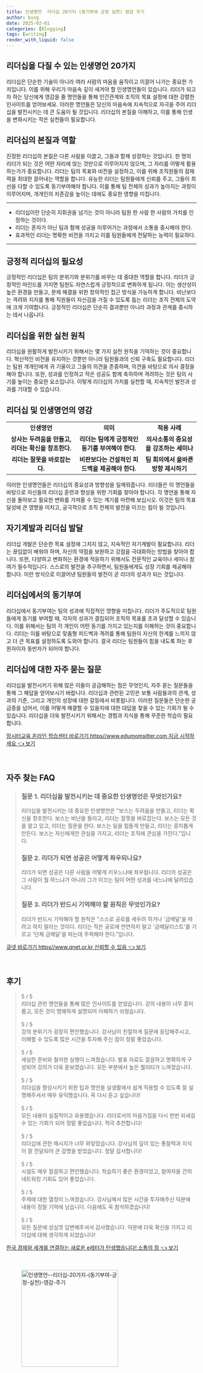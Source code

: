 ```yaml
---
title: 인생명언  리더십 20가지 (동기부여 긍정 실천) 영감 주기
author: bing
date: 2025-02-01
categories: [Blogging]
tags: [writing]
render_with_liquid: false
---
```



<h2 id='인생명언을 통한 리더십 개발'>리더십을 다질 수 있는 인생명언 20가지</h2>

<p>리더십은 단순한 기술이 아니라 여러 사람의 마음을 움직이고 이끌어 나가는 중요한 가치입니다. 이를 위해 우리가 마음속 깊이 새겨야 할 인생명언들이 있습니다. 리더가 되고자 하는 당신에게 영감을 줄 명언들을 통해 인간관계와 조직의 목표 설정에 대한 강렬한 인사이트를 얻어보세요. 이러한 명언들은 당신의 마음속에 지속적으로 자극을 주어 리더십을 발전시키는 데 큰 도움이 될 것입니다. 리더십의 본질을 이해하고, 이를 통해 인생을 변화시키는 작은 실천들이 필요합니다.</p>

<h2 id='리더십의 본질'>리더십의 본질과 역할</h2>

<p>진정한 리더십의 본질은 다른 사람을 이끌고, 그들과 함께 성장하는 것입니다. 한 명의 리더가 되는 것은 어떤 자리에 앉는 것만으로 이루어지지 않으며, 그 자리를 어떻게 활용하는가가 중요합니다. 리더는 팀의 목표와 비전을 설정하고, 이를 위해 조직원들의 잠재력을 최대한 끌어내는 역할을 합니다. 유능한 리더는 팀원들에게 신뢰를 주고, 그들이 최선을 다할 수 있도록 동기부여해야 합니다. 이를 통해 팀 전체의 성과가 높아지는 과정이 이루어지며, 개개인의 자존감을 높이는 데에도 중요한 영향을 미칩니다.</p>

<hr />

<ul>
    <li>리더십이란 단순히 지휘권을 넘기는 것이 아니라 팀원 한 사람 한 사람의 가치를 인정하는 것이다.</li>
    <li>리더는 혼자가 아닌 팀과 함께 성공을 이루어가는 과정에서 소통을 중시해야 한다.</li>
    <li>효과적인 리더는 명확한 비전을 가지고 이를 팀원들에게 전달하는 능력이 필요하다.</li>
</ul>

<hr />

<h2 id='긍정적 리더십의 필요성'>긍정적 리더십의 필요성</h2>

<p>긍정적인 리더십은 팀의 분위기와 분위기를 바꾸는 데 중대한 역할을 합니다. 리더가 긍정적인 마인드를 가지면 팀원도 자연스럽게 긍정적으로 변화하게 됩니다. 이는 생산성이 높은 환경을 만들고, 문제 해결을 위한 창의적인 접근 방식을 가능하게 합니다. 비난보다는 격려와 지지를 통해 직원들이 자신감을 가질 수 있도록 돕는 리더는 조직 전체의 도약에 크게 기여합니다. 긍정적인 리더십은 단순히 결과뿐만 아니라 과정과 관계를 중시하는 데서 나옵니다.</p>

<h2 id='리더십을 위한 실천 원칙'>리더십을 위한 실천 원칙</h2>

<p>리더십을 원활하게 발전시키기 위해서는 몇 가지 실천 원칙을 기억하는 것이 중요합니다. 혁신적인 비전을 유지하는 것뿐만 아니라 팀원들과의 신뢰 구축도 필요합니다. 리더는 팀원 개개인에게 귀 기울이고 그들의 의견을 존중하며, 의견을 바탕으로 의사 결정을 해야 합니다. 또한, 성과를 인정하고 작은 성공도 함께 축하하며 격려하는 것은 팀의 사기를 높이는 중요한 요소입니다. 이렇게 리더십의 가치를 실천할 때, 지속적인 발전과 성과를 기대할 수 있습니다.</p>

<h2 id='리더십 및 인생명언의 영감'>리더십 및 인생명언의 영감</h2>

<table>
    <tr>
        <td style="text-align: center; height: 17px;"><b>인생명언</b></td>
        <td style="text-align: center; height: 17px;"><b>의미</b></td>
        <td style="text-align: center; height: 17px;"><b>적용 사례</b></td>
    </tr>
    <tr>
        <td style="text-align: center; height: 17px;"><b>상사는 두려움을 만들고, 리더는 확신을 창조한다.</b></td>
        <td style="text-align: center; height: 17px;"><b>리더는 팀에게 긍정적인 동기를 부여해야 한다.</b></td>
        <td style="text-align: center; height: 17px;"><b>의사소통의 중요성을 강조하는 세미나</b></td>
    </tr>
    <tr>
        <td style="text-align: center; height: 17px;"><b>리더는 잘못을 바로잡는다.</b></td>
        <td style="text-align: center; height: 17px;"><b>비판보다는 건설적인 피드백을 제공해야 한다.</b></td>
        <td style="text-align: center; height: 17px;"><b>팀 회의에서 올바른 방향 제시하기</b></td>
    </tr>
</table>

<p>이러한 인생명언들은 리더십의 중요성과 방향성을 일깨워줍니다. 리더들은 이 명언들을 바탕으로 자신들의 리더십 훈련과 향상을 위한 기회를 찾아야 합니다. 각 명언을 통해 자신을 돌아보고 필요한 변화를 가져올 수 있는 계기를 마련해 보십시오. 이것은 팀의 목표 달성에 큰 영향을 미치고, 궁극적으로 조직 전체의 발전을 이끄는 힘이 될 것입니다.</p>

<h2 id='자기계발과 리더십'>자기계발과 리더십 발달</h2>

<p>리더십 개발은 단순한 목표 설정에 그치지 않고, 지속적인 자기계발이 필요합니다. 리더는 끊임없이 배워야 하며, 자신의 약점을 보완하고 강점을 극대화하는 방법을 찾아야 합니다. 또한, 다양하고 변화하는 환경에 적응하기 위해서도 전문적인 교육이나 세미나 참여가 필수적입니다. 스스로의 발전을 추구하면서, 팀원들에게도 성장 기회를 제공해야 합니다. 이런 방식으로 이끌어낸 팀원들의 발전이 곧 리더의 성과가 되는 것입니다.</p>

<h2 id='Motivation in Leadership'>리더십에서의 동기부여</h2>

<p>리더십에서 동기부여는 팀의 성과에 직접적인 영향을 미칩니다. 리더가 주도적으로 팀원들에게 동기를 부여할 때, 각자의 성과가 결집되어 조직의 목표를 초과 달성할 수 있습니다. 이를 위해서는 팀의 각 개인이 어떤 동기를 가지고 있는지를 이해하는 것이 중요합니다. 리더는 이를 바탕으로 맞춤형 피드백과 격려를 통해 팀원이 자신의 한계를 느끼지 않고 더 큰 목표를 설정하도록 도와야 합니다. 결국 리더는 팀원들이 힘을 내도록 하는 후원자이자 동반자가 되어야 합니다.</p>

<h2 id='리더십에 대한 자주 묻는 질문'>리더십에 대한 자주 묻는 질문</h2>

<p>리더십을 발전시키기 위해 많은 이들이 궁금해하는 점은 무엇인지, 자주 묻는 질문들을 통해 그 해답을 얻어보시기 바랍니다. 리더십과 관련된 고민은 보통 사람들과의 관계, 성과의 기준, 그리고 개인의 성장에 대한 갈등에서 비롯됩니다. 이러한 질문들은 단순한 궁금증을 넘어서, 이를 어떻게 해결할 수 있을지에 대한 대답을 찾을 수 있는 기회가 될 수 있습니다. 리더십을 더욱 발전시키기 위해서는 경험과 지식을 통해 꾸준한 학습이 필요합니다.</p>


<p><a class="click-button" title="맘시터교육 온라인 학습센터 바로가기 https//www.edumomsitter.com 지금 시작하세요" href="https://aptwhite.github.io/posts/%EB%A7%98%EC%8B%9C%ED%84%B0%EA%B5%90%EC%9C%A1-%EC%98%A8%EB%9D%BC%EC%9D%B8-%ED%95%99%EC%8A%B5%EC%84%BC%ED%84%B0-%EB%B0%94%EB%A1%9C%EA%B0%80%EA%B8%B0-httpswww.edumomsitter.com-%EC%A7%80%EA%B8%88-%EC%8B%9C%EC%9E%91%ED%95%98%EC%84%B8%EC%9A%94/" rel="dofollow">맘시터교육 온라인 학습센터 바로가기 https//www.edumomsitter.com 지금 시작하세요 👈 보기</a></p><br>
<h2 id='자주_찾는_FAQ'>자주 찾는 FAQ</h2>
<div itemscope="" itemtype="https://schema.org/FAQPage"> 
<blockquote> 
<div itemscope="" itemprop="mainEntity" itemtype="https://schema.org/Question"> 
<h3 itemprop="name">질문 1. 리더십을 발전시키는 데 중요한 인생명언은 무엇인가요?</h3> 
<div itemscope="" itemprop="acceptedAnswer" itemtype="https://schema.org/Answer"> 
<span itemprop="text"> 
<p>리더십을 발전시키는 데 중요한 인생명언은 "보스는 두려움을 만들고, 리더는 확신을 창조한다. 보스는 비난을 돌리고, 리더는 잘못을 바로잡는다. 보스는 모든 것을 알고 있고, 리더는 질문을 한다. 보스는 일을 힘들게 만들고, 리더는 흥미롭게 만든다. 보스는 자신에게만 관심을 가지고, 리더는 조직에 관심을 가진다."입니다.</p> 
</span> 
</div> 
</div> 

<div itemscope="" itemprop="mainEntity" itemtype="https://schema.org/Question"> 
<h3 itemprop="name">질문 2. 리더가 되면 성공은 어떻게 좌우되나요?</h3> 
<div itemscope="" itemprop="acceptedAnswer" itemtype="https://schema.org/Answer"> 
<span itemprop="text"> 
<p>리더가 되면 성공은 다른 사람을 어떻게 키우느냐에 좌우됩니다. 리더의 성공은 그 사람이 뭘 하느냐가 아니라 그가 이끄는 팀이 어떤 성과를 내느냐에 달려있습니다.</p> 
</span> 
</div> 
</div> 

<div itemscope="" itemprop="mainEntity" itemtype="https://schema.org/Question"> 
<h3 itemprop="name">질문 3. 리더가 반드시 기억해야 할 원칙은 무엇인가요?</h3> 
<div itemscope="" itemprop="acceptedAnswer" itemtype="https://schema.org/Answer"> 
<span itemprop="text"> 
<p>리더가 반드시 기억해야 할 원칙은 "스스로 공로를 세우려 하거나 '금메달'을 따려고 하지 말라는 것이다. 리더는 작은 공로에 연연하지 말고 '금메달리스트'를 기르고 '단체 금메달'을 따는데 주력해야 한다."입니다.</p> 
</span> 
</div> 
</div> 
</blockquote> 
</div>
<p><a class="click-button" title="큐넷 바로가기 https//www.qnet.or.kr 신뢰할 수 있음" href="https://aptwhite.github.io/posts/%ED%81%90%EB%84%B7-%EB%B0%94%EB%A1%9C%EA%B0%80%EA%B8%B0-httpswww.qnet.or.kr-%EC%8B%A0%EB%A2%B0%ED%95%A0-%EC%88%98-%EC%9E%88%EC%9D%8C/" rel="dofollow">큐넷 바로가기 https//www.qnet.or.kr 신뢰할 수 있음 👈 보기</a></p><br>
<h2 id='후기'>후기</h2>
<div itemscope itemtype="https://schema.org/Product">
  <blockquote>
  <div itemprop="review" itemscope itemtype="https://schema.org/Review">
      <div itemprop="reviewRating" itemscope itemtype="https://schema.org/Rating"> <span itemprop="ratingValue">5</span> / <span itemprop="bestRating">5</span> </div>
      <span itemprop="reviewBody">리더십 관련 명언들을 통해 많은 인사이트를 얻었습니다. 강의 내용이 너무 흥미롭고, 모든 것이 명쾌하게 설명되어 이해하기 쉬웠습니다.</span>
  </div>
  <br>
  <div itemprop="review" itemscope itemtype="https://schema.org/Review">
      <div itemprop="reviewRating" itemscope itemtype="https://schema.org/Rating"> <span itemprop="ratingValue">5</span> / <span itemprop="bestRating">5</span> </div>
      <span itemprop="reviewBody">강의 분위기가 굉장히 편안했습니다. 강사님이 친절하게 질문에 응답해주시고, 이해할 수 있도록 많은 시간을 투자해 주신 점이 정말 좋았습니다.</span>
  </div>
  <br>
  <div itemprop="review" itemscope itemtype="https://schema.org/Review">
      <div itemprop="reviewRating" itemscope itemtype="https://schema.org/Rating"> <span itemprop="ratingValue">5</span> / <span itemprop="bestRating">5</span> </div>
      <span itemprop="reviewBody">세심한 준비와 철저한 실행이 느껴졌습니다. 발표 자료도 깔끔하고 명확하게 구성되어 강의가 더욱 돋보였습니다. 모든 부분에서 높은 퀄리티가 느껴졌습니다.</span>
  </div>
  <br>
  <div itemprop="review" itemscope itemtype="https://schema.org/Review">
      <div itemprop="reviewRating" itemscope itemtype="https://schema.org/Rating"> <span itemprop="ratingValue">5</span> / <span itemprop="bestRating">5</span> </div>
      <span itemprop="reviewBody">리더십을 향상시키기 위한 팁과 명언을 실생활에서 쉽게 적용할 수 있도록 잘 설명해주셔서 매우 유익했습니다. 꼭 다시 듣고 싶습니다!</span>
  </div>
  <br>
  <div itemprop="review" itemscope itemtype="https://schema.org/Review">
      <div itemprop="reviewRating" itemscope itemtype="https://schema.org/Rating"> <span itemprop="ratingValue">5</span> / <span itemprop="bestRating">5</span> </div>
      <span itemprop="reviewBody">모든 내용이 실질적이고 유용했습니다. 리더로서의 마음가짐을 다시 한번 되새길 수 있는 기회가 되어 정말 좋았습니다. 적극 추천합니다!</span>
  </div>
  <br>
  <div itemprop="review" itemscope itemtype="https://schema.org/Review">
      <div itemprop="reviewRating" itemscope itemtype="https://schema.org/Rating"> <span itemprop="ratingValue">5</span> / <span itemprop="bestRating">5</span> </div>
      <span itemprop="reviewBody">리더십에 관한 메시지가 너무 와닿았습니다. 강사님의 깊이 있는 통찰력과 지식이 잘 전달되어 큰 감명을 받았습니다. 정말 감사합니다!</span>
  </div>
  <br>
  <div itemprop="review" itemscope itemtype="https://schema.org/Review">
      <div itemprop="reviewRating" itemscope itemtype="https://schema.org/Rating"> <span itemprop="ratingValue">5</span> / <span itemprop="bestRating">5</span> </div>
      <span itemprop="reviewBody">시설도 매우 깔끔하고 편안했습니다. 학습하기 좋은 환경이었고, 참여자들 간의 네트워킹 기회도 있어 좋았습니다.</span>
  </div>
  <br>
  <div itemprop="review" itemscope itemtype="https://schema.org/Review">
      <div itemprop="reviewRating" itemscope itemtype="https://schema.org/Rating"> <span itemprop="ratingValue">5</span> / <span itemprop="bestRating">5</span> </div>
      <span itemprop="reviewBody">주제에 대한 열정이 느껴졌습니다. 강사님께서 많은 시간을 투자해주신 덕분에 내용이 정말 기억에 남습니다. 다음에도 꼭 참석하겠습니다!</span>
  </div>
  <br>
  <div itemprop="review" itemscope itemtype="https://schema.org/Review">
      <div itemprop="reviewRating" itemscope itemtype="https://schema.org/Rating"> <span itemprop="ratingValue">5</span> / <span itemprop="bestRating">5</span> </div>
      <span itemprop="reviewBody">모든 질문에 성심껏 답변해주셔서 감사했습니다. 덕분에 더욱 확신을 가지고 리더십에 대해 생각하게 되었습니다!</span>
  </div>
  </blockquote>
</div>
<p><a class="click-button" title="한국 경제와 세계를 연결하는 새로운 e레터가 탄생했습니다! 소통의 장" href="https://aptwhite.github.io/posts/%ED%95%9C%EA%B5%AD-%EA%B2%BD%EC%A0%9C%EC%99%80-%EC%84%B8%EA%B3%84%EB%A5%BC-%EC%97%B0%EA%B2%B0%ED%95%98%EB%8A%94-%EC%83%88%EB%A1%9C%EC%9A%B4-e%EB%A0%88%ED%84%B0%EA%B0%80-%ED%83%84%EC%83%9D%ED%96%88%EC%8A%B5%EB%8B%88%EB%8B%A4!-%EC%86%8C%ED%86%B5%EC%9D%98-%EC%9E%A5/" rel="dofollow">한국 경제와 세계를 연결하는 새로운 e레터가 탄생했습니다! 소통의 장 👈 보기</a></p><br>
<figure class="image"><img src="https://aptwhite.github.io/assets/img/thumbnail/인생명언--리더십-20가지-(동기부여-긍정-실천)-영감-주기.webp" alt="인생명언--리더십-20가지-(동기부여-긍정-실천)-영감-주기" width="256" height="256"></figure>